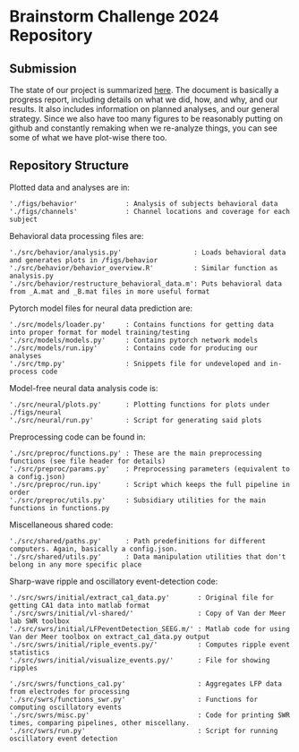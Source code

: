 # Brainstorm Challenge 2024 Repository

## Submission
The state of our project is summarized [here](https://docs.google.com/document/d/1uzaDUmrcNabS9Y7WW-nJzn2VQ5fxtFguiGgj0gWNvyg/edit?usp=sharing). The document is basically a progress report, including details on what we did, how, and why, and our results. It also includes information on planned analyses, and our general strategy. Since we also have too many figures to be reasonably putting on github and constantly remaking when we re-analyze things, you can see some of what we have plot-wise there too. 

## Repository Structure
Plotted data and analyses are in:
```
'./figs/behavior'            : Analysis of subjects behavioral data
'./figs/channels'            : Channel locations and coverage for each subject
```

Behavioral data processing files are:
```
'./src/behavior/analysis.py'                  : Loads behavioral data and generates plots in /figs/behavior
'./src/behavior/behavior_overview.R'          : Similar function as analysis.py
'./src/behavior/restructure_behavioral_data.m': Puts behavioral data from _A.mat and _B.mat files in more useful format
```

Pytorch model files for neural data prediction are:
```
'./src/models/loader.py'     : Contains functions for getting data into proper format for model training/testing
'./src/models/models.py'     : Contains pytorch network models
'./src/models/run.ipy'       : Contains code for producing our analyses
'./src/tmp.py'               : Snippets file for undeveloped and in-process code
```

Model-free neural data analysis code is:
```
'./src/neural/plots.py'      : Plotting functions for plots under ./figs/neural
'./src/neural/run.py'        : Script for generating said plots
```

Preprocessing code can be found in:
```
'./src/preproc/functions.py' : These are the main preprocessing functions (see file header for details)
'./src/preproc/params.py'    : Preprocessing parameters (equivalent to a config.json)
'./src/preproc/run.ipy'      : Script which keeps the full pipeline in order
'./src/preproc/utils.py'     : Subsidiary utilities for the main functions in functions.py
```

Miscellaneous shared code:
```
'./src/shared/paths.py'      : Path predefinitions for different computers. Again, basically a config.json.
'./src/shared/utils.py'      : Data manipulation utilities that don't belong in any more specific place
```

Sharp-wave ripple and oscillatory event-detection code:
```
'./src/swrs/initial/extract_ca1_data.py'       : Original file for getting CA1 data into matlab format
'./src/swrs/initial/vl-shared/'                : Copy of Van der Meer lab SWR toolbox
'./src/swrs/initial/LFPeventDetection_SEEG.m/' : Matlab code for using Van der Meer toolbox on extract_ca1_data.py output
'./src/swrs/initial/riple_events.py/'          : Computes ripple event statistics
'./src/swrs/initial/visualize_events.py/'      : File for showing ripples

'./src/swrs/functions_ca1.py'                  : Aggregates LFP data from electrodes for processing
'./src/swrs/functions_swr.py'                  : Functions for computing oscillatory events
'./src/swrs/misc.py'                           : Code for printing SWR times, comparing pipelines, other miscellany.
'./src/swrs/run.py'                            : Script for running oscillatory event detection
```
